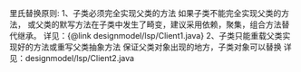 里氏替换原则:
    1、子类必须完全实现父类的方法 如果子类不能完全实现父类的方法，
       或父类的默写方法在子类中发生了畸变，建议采用依赖，聚集，组合方法替代继承。
       详见：{@link designmodel/lsp/Client1.java}
    2、子类只能重载父类实现好的方法或重写父类抽象方法 保证父类对象出现的地方，子类对象可以替换
       详见：designmodel/lsp/Client2.java